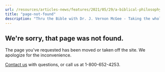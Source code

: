 ```yaml
---
url: /resources/articles-news/features/2021/05/29/a-biblical-philosophy-of-ministry
title: "page-not-found"
description: "Thru the Bible with Dr. J. Vernon McGee - Taking the whole Word to the whole world"
---
```





## ​We're sorry, that page was not found.


The page you've requested has been moved or taken off the site. We apologize for
the inconvenience.


[Contact us](/cdn-cgi/l/email-protection#553c3b333a152121377b3a2732)
with questions, or call us at 1-800-652-4253.






